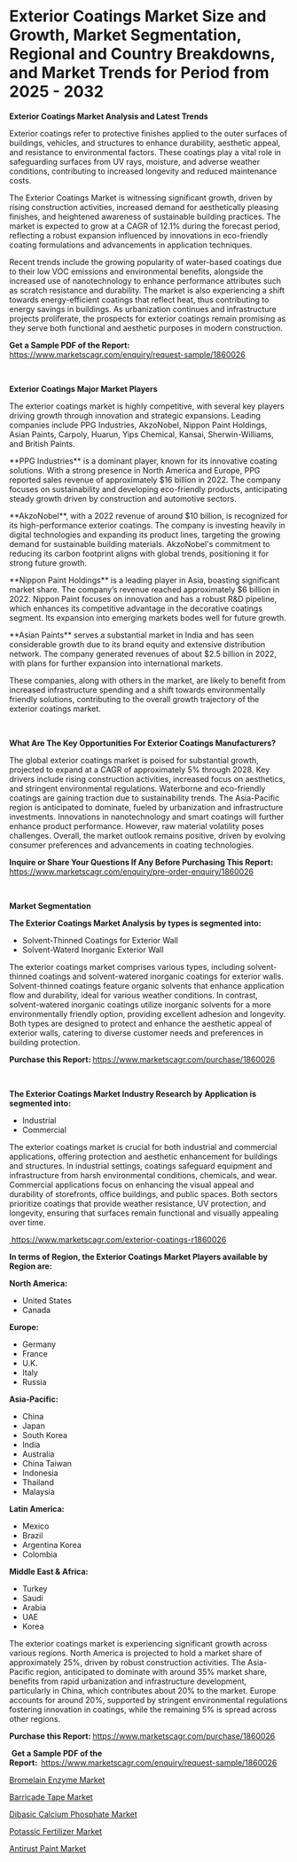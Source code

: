 <p><h1>Exterior Coatings Market Size and Growth, Market Segmentation, Regional and Country Breakdowns, and Market Trends for Period from 2025 -  2032</h1></p><p><strong>Exterior Coatings Market Analysis and Latest Trends</strong></p>
<p><p>Exterior coatings refer to protective finishes applied to the outer surfaces of buildings, vehicles, and structures to enhance durability, aesthetic appeal, and resistance to environmental factors. These coatings play a vital role in safeguarding surfaces from UV rays, moisture, and adverse weather conditions, contributing to increased longevity and reduced maintenance costs.</p><p>The Exterior Coatings Market is witnessing significant growth, driven by rising construction activities, increased demand for aesthetically pleasing finishes, and heightened awareness of sustainable building practices. The market is expected to grow at a CAGR of 12.1% during the forecast period, reflecting a robust expansion influenced by innovations in eco-friendly coating formulations and advancements in application techniques. </p><p>Recent trends include the growing popularity of water-based coatings due to their low VOC emissions and environmental benefits, alongside the increased use of nanotechnology to enhance performance attributes such as scratch resistance and durability. The market is also experiencing a shift towards energy-efficient coatings that reflect heat, thus contributing to energy savings in buildings. As urbanization continues and infrastructure projects proliferate, the prospects for exterior coatings remain promising as they serve both functional and aesthetic purposes in modern construction.</p></p>
<p><strong>Get a Sample PDF of the Report:&nbsp;</strong> <a href="https://www.marketscagr.com/enquiry/request-sample/1860026?utm_campaign=1789&utm_medium=2&utm_source=Github&utm_content=ia&utm_term=30012025&utm_id=exterior-coatings">https://www.marketscagr.com/enquiry/request-sample/1860026</a></p>
<p>&nbsp;</p>
<p><strong>Exterior Coatings Major Market Players</strong></p>
<p><p>The exterior coatings market is highly competitive, with several key players driving growth through innovation and strategic expansions. Leading companies include PPG Industries, AkzoNobel, Nippon Paint Holdings, Asian Paints, Carpoly, Huarun, Yips Chemical, Kansai, Sherwin-Williams, and British Paints.</p><p>**PPG Industries** is a dominant player, known for its innovative coating solutions. With a strong presence in North America and Europe, PPG reported sales revenue of approximately $16 billion in 2022. The company focuses on sustainability and developing eco-friendly products, anticipating steady growth driven by construction and automotive sectors.</p><p>**AkzoNobel**, with a 2022 revenue of around $10 billion, is recognized for its high-performance exterior coatings. The company is investing heavily in digital technologies and expanding its product lines, targeting the growing demand for sustainable building materials. AkzoNobel's commitment to reducing its carbon footprint aligns with global trends, positioning it for strong future growth.</p><p>**Nippon Paint Holdings** is a leading player in Asia, boasting significant market share. The company’s revenue reached approximately $6 billion in 2022. Nippon Paint focuses on innovation and has a robust R&D pipeline, which enhances its competitive advantage in the decorative coatings segment. Its expansion into emerging markets bodes well for future growth.</p><p>**Asian Paints** serves a substantial market in India and has seen considerable growth due to its brand equity and extensive distribution network. The company generated revenues of about $2.5 billion in 2022, with plans for further expansion into international markets.</p><p>These companies, along with others in the market, are likely to benefit from increased infrastructure spending and a shift towards environmentally friendly solutions, contributing to the overall growth trajectory of the exterior coatings market.</p></p>
<p>&nbsp;</p>
<p><strong>What Are The Key Opportunities For Exterior Coatings Manufacturers?</strong></p>
<p><p>The global exterior coatings market is poised for substantial growth, projected to expand at a CAGR of approximately 5% through 2028. Key drivers include rising construction activities, increased focus on aesthetics, and stringent environmental regulations. Waterborne and eco-friendly coatings are gaining traction due to sustainability trends. The Asia-Pacific region is anticipated to dominate, fueled by urbanization and infrastructure investments. Innovations in nanotechnology and smart coatings will further enhance product performance. However, raw material volatility poses challenges. Overall, the market outlook remains positive, driven by evolving consumer preferences and advancements in coating technologies.</p></p>
<p><strong>Inquire or Share Your Questions If Any Before Purchasing This Report:</strong> <a href="https://www.marketscagr.com/enquiry/pre-order-enquiry/1860026?utm_campaign=1789&utm_medium=2&utm_source=Github&utm_content=ia&utm_term=30012025&utm_id=exterior-coatings">https://www.marketscagr.com/enquiry/pre-order-enquiry/1860026</a></p>
<p>&nbsp;</p>
<p><strong>Market Segmentation</strong></p>
<p><strong>The Exterior Coatings Market Analysis by types is segmented into:</strong></p>
<p><ul><li>Solvent-Thinned Coatings for Exterior Wall</li><li>Solvent-Waterd Inorganic Exterior Wall</li></ul></p>
<p><p>The exterior coatings market comprises various types, including solvent-thinned coatings and solvent-watered inorganic coatings for exterior walls. Solvent-thinned coatings feature organic solvents that enhance application flow and durability, ideal for various weather conditions. In contrast, solvent-watered inorganic coatings utilize inorganic solvents for a more environmentally friendly option, providing excellent adhesion and longevity. Both types are designed to protect and enhance the aesthetic appeal of exterior walls, catering to diverse customer needs and preferences in building protection.</p></p>
<p><strong>Purchase this Report:&nbsp;</strong><a href="https://www.marketscagr.com/purchase/1860026?utm_campaign=1789&utm_medium=2&utm_source=Github&utm_content=ia&utm_term=30012025&utm_id=exterior-coatings">https://www.marketscagr.com/purchase/1860026</a></p>
<p>&nbsp;</p>
<p><strong>The Exterior Coatings Market Industry Research by Application is segmented into:</strong></p>
<p><ul><li>Industrial</li><li>Commercial</li></ul></p>
<p><p>The exterior coatings market is crucial for both industrial and commercial applications, offering protection and aesthetic enhancement for buildings and structures. In industrial settings, coatings safeguard equipment and infrastructure from harsh environmental conditions, chemicals, and wear. Commercial applications focus on enhancing the visual appeal and durability of storefronts, office buildings, and public spaces. Both sectors prioritize coatings that provide weather resistance, UV protection, and longevity, ensuring that surfaces remain functional and visually appealing over time.</p></p>
<p><a href="https://www.marketscagr.com/exterior-coatings-r1860026?utm_campaign=1789&utm_medium=2&utm_source=Github&utm_content=ia&utm_term=30012025&utm_id=exterior-coatings">&nbsp;https://www.marketscagr.com/exterior-coatings-r1860026</a></p>
<p><strong>In terms of Region, the Exterior Coatings Market Players available by Region are:</strong></p>
<p>
    <p> <strong> North America: </strong>
        <ul>
            <li>United States</li>
            <li>Canada</li>
        </ul>
        </p> 
    <p> <strong> Europe: </strong>
        <ul>
            <li>Germany</li>
            <li>France</li>
            <li>U.K.</li>
            <li>Italy</li>
            <li>Russia</li>
        </ul>
        </p> 
    <p> <strong> Asia-Pacific: </strong>
        <ul>
            <li>China</li>
            <li>Japan</li>
            <li>South Korea</li>
            <li>India</li>
            <li>Australia</li>
            <li>China Taiwan</li>
            <li>Indonesia</li>
            <li>Thailand</li>
            <li>Malaysia</li>
        </ul>
        </p> 
    <p> <strong> Latin America: </strong>
        <ul>
            <li>Mexico</li>
            <li>Brazil</li>
            <li>Argentina Korea</li>
            <li>Colombia</li>
        </ul>
        </p> 
    <p> <strong> Middle East & Africa: </strong>
        <ul>
            <li>Turkey</li>
            <li>Saudi</li>
            <li>Arabia</li>
            <li>UAE</li>
            <li>Korea</li>
        </ul>
    </p>
    </p>
<p><p>The exterior coatings market is experiencing significant growth across various regions. North America is projected to hold a market share of approximately 25%, driven by robust construction activities. The Asia-Pacific region, anticipated to dominate with around 35% market share, benefits from rapid urbanization and infrastructure development, particularly in China, which contributes about 20% to the market. Europe accounts for around 20%, supported by stringent environmental regulations fostering innovation in coatings, while the remaining 5% is spread across other regions.</p></p>
<p><strong>Purchase this Report: </strong><a href="https://www.marketscagr.com/purchase/1860026?utm_campaign=1789&utm_medium=2&utm_source=Github&utm_content=ia&utm_term=30012025&utm_id=exterior-coatings">https://www.marketscagr.com/purchase/1860026</a></p>
<p>&nbsp;<strong>Get a Sample PDF of the Report:&nbsp;&nbsp;</strong><a href="https://www.marketscagr.com/enquiry/request-sample/1860026?utm_campaign=1789&utm_medium=2&utm_source=Github&utm_content=ia&utm_term=30012025&utm_id=exterior-coatings">https://www.marketscagr.com/enquiry/request-sample/1860026</a></p>
<p><strong></strong></p>
<p><p><a href="https://github.com/petbigbeepjn/Market-Research-Report-List-1/blob/main/bromelain-enzyme-market.md?utm_campaign=1789&utm_medium=2&utm_source=Github&utm_content=ia&utm_term=30012025&utm_id=exterior-coatings">Bromelain Enzyme Market</a></p><p><a href="https://github.com/arionmp/Market-Research-Report-List-5/blob/main/barricade-tape-market.md?utm_campaign=1789&utm_medium=2&utm_source=Github&utm_content=ia&utm_term=30012025&utm_id=exterior-coatings">Barricade Tape Market</a></p><p><a href="https://github.com/risingtrista99259/Market-Research-Report-List-1/blob/main/dibasic-calcium-phosphate-market.md?utm_campaign=1789&utm_medium=2&utm_source=Github&utm_content=ia&utm_term=30012025&utm_id=exterior-coatings">Dibasic Calcium Phosphate Market</a></p><p><a href="https://github.com/birnbaumbulah0/Market-Research-Report-List-1/blob/main/potassic-fertilizer-market.md?utm_campaign=1789&utm_medium=2&utm_source=Github&utm_content=ia&utm_term=30012025&utm_id=exterior-coatings">Potassic Fertilizer Market</a></p><p><a href="https://github.com/dmitriyvo6rog/Market-Research-Report-List-1/blob/main/antirust-paint-market.md?utm_campaign=1789&utm_medium=2&utm_source=Github&utm_content=ia&utm_term=30012025&utm_id=exterior-coatings">Antirust Paint Market</a></p></p>